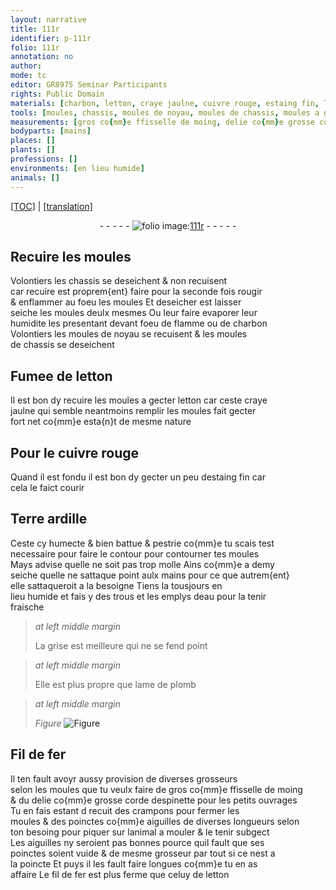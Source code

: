```yaml
---
layout: narrative
title: 111r
identifier: p-111r
folio: 111r
annotation: no
author:
mode: tc
editor: GR8975 Seminar Participants
rights: Public Domain
materials: [charbon, letton, craye jaulne, cuivre rouge, estaing fin, Terre ardille, eau, plomb, Fil de fer, fil de fer, celuy de letton]
tools: [moules, chassis, moules de noyau, moules de chassis, moules a gecter letton, mains, aiguilles]
measurements: [gros co{mm}e ffisselle de moing, delie co{mm}e grosse corde despinette pour les petits ouvrages]
bodyparts: [mains]
places: []
plants: []
professions: []
environments: [en lieu humide]
animals: []
---
```


<p><a href="{{ site.baseurl }}/diplomatic/">[TOC]</a> | <a href="{{ site.baseurl }}/texts/p-111r_tl/">[translation]</a></p><div class="folio" align="center">- - - - - <a href="http://gallica.bnf.fr/ark:/12148/btv1b10500001g/f227.image" target="_blank"><img src="https://cu-mkp.github.io/2017-workshop-edition/assets/photo-icon.png" alt="folio image: " style="display:inline-block; margin-bottom:-3px;"/>111r</a> - - - - - </div>  
  

## Recuire les <span class="tl">moules</span>

 
Volontiers les <span class="tl">chassis</span> se deseichent & non recuisent<br/> car recuire est proprem{ent} faire <span class="del">pour la seconde fois</span> rougir<br/> & enflammer au foeu les <span class="tl">moules</span> Et deseicher est laisser<br/> seiche les <span class="tl">moules</span> deulx mesmes Ou leur faire evaporer leur<br/> humidite les presentant devant foeu de flamme ou de <span class="m">charbon</span><br/> Volontiers les <span class="tl">moules de noyau</span> se recuisent & les <span class="tl">moules<br/> de chassis</span> se deseichent
 
 
  

## Fumee de <span class="m">letton</span>

 
Il est bon dy recuire les <span class="tl">moules a gecter <span class="m">letton</span></span> car ceste <span class="m">craye<br/> jaulne</span> qui semble neantmoins remplir les <span class="tl">moules</span> fait gecter<br/> fort net co{mm}e esta{n}t de mesme nature
 
 
  

## Pour le <span class="m">cuivre rouge</span>

 
Quand il est fondu il est bon dy gecter un peu d<span class="m">estaing fin</span> car<br/> cela le faict courir
 
 
  

## <span class="m">Terre ardille</span>

 
Ceste cy humecte & bien battue & pestrie co{mm}e tu scais test<br/> necessaire pour faire le contour pour contourner tes <span class="tl">moules</span><br/> Mays advise quelle ne soit pas trop molle Ains co{mm}e a demy<br/> seiche quelle <span class="sn">ne sattaque point aulx <span class="tl"><span class="bp">mains</span></span></span> pour ce que autrem{ent}<br/> elle sattaqueroit a la besoigne Tiens la tousjours <span class="env">en<br/> lieu humide</span> et fais y des trous et les emplys d<span class="m">eau</span> pour la tenir<br/> fraische
 
> *at left middle margin*
> 
> 
>   La grise est meilleure qui ne se fend point
 
> *at left middle margin*
> 
> 
>   Elle est plus propre que lame de <span class="m">plomb</span>
 
> *at left middle margin*
> 
> 
>    
> *Figure*
> <a href="https://drive.google.com/open?id=0B9-oNrvWdlO5X085N09VejNheTQ" target="_blank"><img src="https://cu-mkp.github.io/GR8975-edition/assets/photo-icon.png" alt="Figure" style="display:inline-block; margin-bottom:-3px;"/></a>
 
 
 
  

## <span class="m">Fil de fer</span>

 
Il ten fault avoyr aussy provision de diverses grosseurs<br/> selon les <span class="tl">moules</span> que tu veulx faire de <span class="ms">gros co{mm}e ffisselle de moing</span><br/> & du <span class="ms">delie co{mm}e grosse corde d<span class="mu">espinette</span> pour les petits ouvrages</span><br/> Tu en fais estant <span class="del">d</span> recuit des crampons pour fermer les<br/> <span class="tl">moules</span> & des poinctes co{mm}e aiguilles de diverses longueurs selon<br/> ton besoing pour piquer sur lanimal a mouler & le tenir subgect<br/> Les <span class="tl">aiguilles</span> ny seroient pas bonnes pource quil fault que ses<br/> poinctes soient vuide & de mesme grosseur par tout si ce nest a<br/> la poincte Et puys il les fault faire longues co{mm}e tu en as<br/> affaire Le <span class="m">fil de fer</span> est plus ferme que <span class="m">celuy de letton</span>
 
